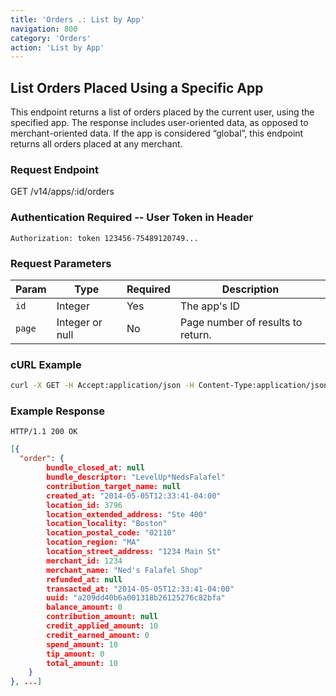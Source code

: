 ```yaml
---
title: 'Orders .: List by App'
navigation: 800
category: 'Orders'
action: 'List by App'
---
```


List Orders Placed Using a Specific App
---

This endpoint returns a list of orders placed by the current user, using the specified app. The response includes user-oriented data, as opposed to merchant-oriented data. If the app is considered “global”, this endpoint returns all orders placed at any merchant.

### Request Endpoint

<div class="http-request">
  <span class="http-verb">GET</span> /v14/apps/:id/orders
</div>

### Authentication Required -- User Token in Header

```
Authorization: token 123456-75489120749...
```

### Request Parameters

| Param  | Type            | Required | Description                       |
|--------|-----------------|----------|-----------------------------------|
| `id`   | Integer         | Yes      | The app's ID                      |
| `page` | Integer or null | No       | Page number of results to return. |


### cURL Example
```bash
curl -X GET -H Accept:application/json -H Content-Type:application/json -H Authorization:"token 123456-75489120749..." https://api.thelevelup.com/v14/apps/1/orders
```

### Example Response

`HTTP/1.1 200 OK`

```json
[{
  "order": {
		bundle_closed_at: null
		bundle_descriptor: "LevelUp*NedsFalafel"
		contribution_target_name: null
		created_at: "2014-05-05T12:33:41-04:00"
		location_id: 3796
		location_extended_address: "Ste 400"
		location_locality: "Boston"
		location_postal_code: "02110"
		location_region: "MA"
		location_street_address: "1234 Main St"
		merchant_id: 1234
		merchant_name: "Ned's Falafel Shop"
		refunded_at: null
		transacted_at: "2014-05-05T12:33:41-04:00"
		uuid: "a209dd40b6a001318b26125276c82bfa"
		balance_amount: 0
		contribution_amount: null
		credit_applied_amount: 10
		credit_earned_amount: 0
		spend_amount: 10
		tip_amount: 0
		total_amount: 10
	}
}, ...]
```
